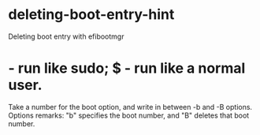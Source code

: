 # deleting-boot-entry-hint
Deleting boot entry with efibootmgr 
# - run like sudo; $ - run like a normal user. 
Take a number for the boot option, and write in between -b and -B options. 
Options remarks: "b" specifies the boot number, and  "B" deletes that boot number.
